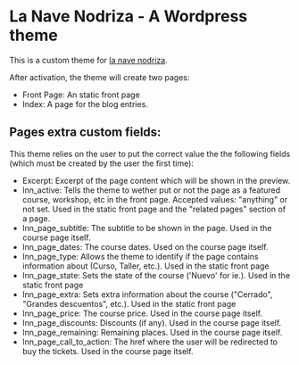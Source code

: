 # La Nave Nodriza - A Wordpress theme

This is a custom theme for [la nave nodriza](http://lanavenodriza.com).

After activation, the theme will create two pages:

* Front Page: An static front page
* Index: A page for the blog entries.

## Pages extra custom fields:
	
This theme relies on the user to put the correct value the the following fields (which must be created by the user the first time):

* Excerpt: Excerpt of the page content which will be shown in the preview.
* lnn_active: Tells the theme to wether put or not the page as a featured course, workshop, etc in the front page. Accepted values: "anything" or not set. Used in the static front page and the "related pages" section of a page.
* lnn_page_subtitle: The subtitle to be shown in the page. Used in the course page itself.
* lnn_page_dates: The course dates. Used on the course page itself.
* lnn_page_type: Allows the theme to identify if the page contains information about (Curso, Taller, etc.). Used in the static front page
* lnn_page_state: Sets the state of the course ('Nuevo' for ie.). Used in the static front page
* lnn_page_extra: Sets extra information about the course ("Cerrado", "Grandes descuentos", etc.). Used in the static front page
* lnn_page_price: The course price. Used in the course page itself.
* lnn_page_discounts: Discounts (if any). Used in the course page itself.
* lnn_page_remaining: Remaining places. Used in the course page itself.
* lnn_page_call_to_action: The href where the user will be redirected to buy the tickets. Used in the course page itself.
